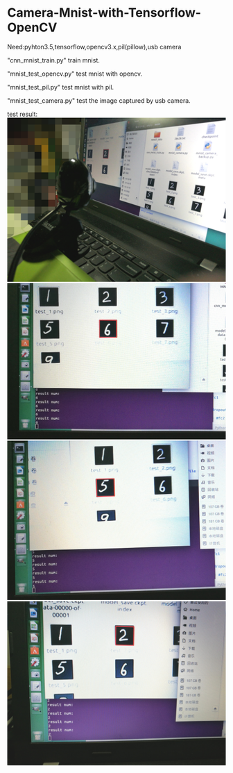# Camera-Mnist-with-Tensorflow-OpenCV

Need:pyhton3.5,tensorflow,opencv3.x,pil(pillow),usb camera

"cnn_mnist_train.py" train mnist.

"mnist_test_opencv.py" test mnist with opencv.

"mnist_test_pil.py" test mnist with pil.

"mnist_test_camera.py" test the image captured by usb camera.

test result:
![Usb Camera](readme_pic/usb_camera.jpg)
![Test1](readme_pic/test1.jpg)
![Test2](readme_pic/test2.jpg)
![Test3](readme_pic/test3.jpg)
